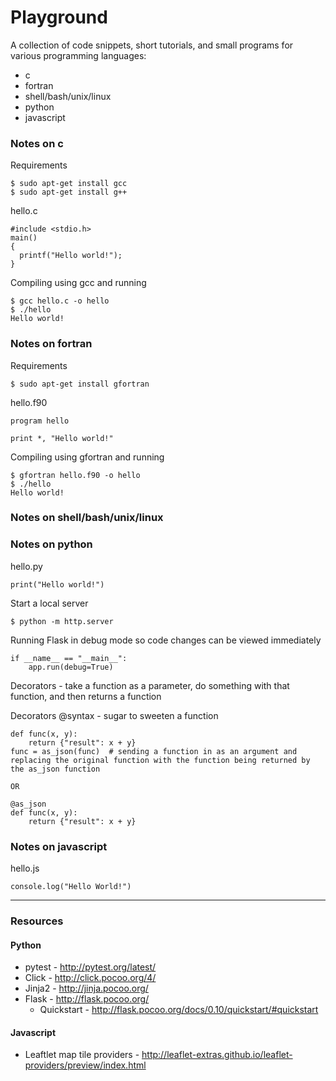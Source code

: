 # Playground

A collection of code snippets, short tutorials, and small programs for various programming languages:

* c
* fortran
* shell/bash/unix/linux
* python
* javascript

### Notes on c

Requirements
```
$ sudo apt-get install gcc
$ sudo apt-get install g++
```

hello.c
```
#include <stdio.h>
main()
{
  printf("Hello world!");
}
```

Compiling using gcc and running
```
$ gcc hello.c -o hello
$ ./hello
Hello world!
```

### Notes on fortran

Requirements
```
$ sudo apt-get install gfortran
```

hello.f90
```
program hello

print *, "Hello world!"
```

Compiling using gfortran and running
```
$ gfortran hello.f90 -o hello
$ ./hello
Hello world!
```

### Notes on shell/bash/unix/linux

### Notes on python

hello.py
```
print("Hello world!")
```

Start a local server
```
$ python -m http.server
```

Running Flask in debug mode so code changes can be viewed immediately
```
if __name__ == "__main__":
    app.run(debug=True)
```

Decorators - take a function as a parameter, do something with that function, and then returns a function

Decorators @syntax - sugar to sweeten a function
```
def func(x, y):
    return {"result": x + y}
func = as_json(func)  # sending a function in as an argument and replacing the original function with the function being returned by the as_json function

OR

@as_json
def func(x, y):
    return {"result": x + y}

```

### Notes on javascript

hello.js
```
console.log("Hello World!")
```

---
### Resources

#### Python
* pytest - http://pytest.org/latest/
* Click - http://click.pocoo.org/4/
* Jinja2 - http://jinja.pocoo.org/
* Flask - http://flask.pocoo.org/
    * Quickstart - http://flask.pocoo.org/docs/0.10/quickstart/#quickstart

#### Javascript
* Leaftlet map tile providers - http://leaflet-extras.github.io/leaflet-providers/preview/index.html
